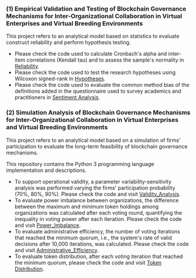 ### (1) Empirical Validation and Testing of Blockchain Governance Mechanisms for Inter-Organizational Collaboration in Virtual Enterprises and Virtual Breeding Environments

This project refers to an analytical model based on statistics to evaluate construct reliability and perform hypothesis testing.

- Please check the code used to calculate Cronbach's alpha and inter-item correlations (Kendall tau) and to assess the sample's normality in [Reliability](Empirical_Analysis/Construct_Reliability).
- Please check the code used to test the research hypotheses using Wilcoxon signed-rank in [Hypotheses](Empirical_Analysis/Hypotheses_Testing).
- Please check the code used to evaluate the common method bias of the definitions added in the questionnaire used to survey academics and practitioners in [Sentiment Analysis](Empirical_Analysis/Sentiment_Analysis). 


### (2) Simulation Analysis of Blockchain Governance Mechanisms for Inter-Organizational Collaboration in Virtual Enterprises and Virtual Breeding Environments

This project refers to an analytical model based on a simulation of firms' participation to evaluate the long-term feasibility of blockchain governance mechanisms.

This repository contains the Python 3 programming language implementation and descriptions. 

- To support operational validity, a parameter variability-sensitivity analysis was performed varying the firms' participation probability (70%, 80%, 90%). Please check the code and visit [Validity_Analysis](Simulation_Model/Operational_Validity).
- To evaluate power imbalance between organizations, the difference between the maximum and minimum token holdings among organizations was calculated after each voting round, quantifying the inequality in voting power after each iteration. Please check the code and visit [Power_Imbalance](Simulation_Model/Power_Imbalance).
- To evaluate administrative efficiency, the number of voting iterations that reached the minimum quorum, i.e., the system's rate of valid decisions after 10,000 iterations, was calculated. Please check the code and visit [Administrative_Efficiency](Simulation_Model/Administrative_Efficiency).
- To evaluate token distribution, after each voting iteration that reached the minimum quorum, please check the code and visit [Token Distribution](Simulation_Model/Token_Distribution).



